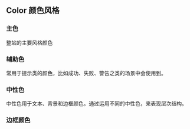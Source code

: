 ## Color 颜色风格

### 主色  
整站的主要风格颜色  

<template>
<div class='block primary'>
    Primary<br/>
    #3e8ef7
</div>  
</template>

### 辅助色  
常用于提示类的颜色，比如成功、失败、警告之类的场景中会使用到。   
<template>
<div>
    <div class='block success'>
        Success</br>
        #11c26d
    </div>
    <div class='block info'>
        Info</br>
        #263238
    </div>
    <div class='block warning'>
        Warning</br>
        #eb6709
    </div>
    <div class='block danger'>
        Danger</br>
        #ff4c52
    </div>
</div>
</template>

### 中性色  
中性色用于文本、背景和边框颜色。通过运用不同的中性色，来表现层次结构。  

<template>
<div>
    <div class='block font-color-title'>
        主要文字</br>
        #263238
    </div>
    <div class='block font-color-common'>
        常规文字</br>
        #37474F
    </div>
    <div class='block font-color-secondary'>
        次要文字</br>
        #526069
    </div>
    <div class='block font-color-placeholder'>
        占位文字</br>
        #A3AFB7
    </div>
</div>
</template>

### 边框颜色

<template>
<div>
   <div class='block border-color'>
        边框颜色</br>
        #E4EAEC
    </div>
</div>
</template>

<style lang='scss' scoped>
    .block{
        padding:10px;
        display:inline-block;
        color:#fff;
        width:200px;
    }
    .primary{
        background-color:#3e8ef7;
    }
    .success{
        background-color:#11c26d;
    }
    .info{
        background-color:#0bb2d4;
    }
    .warning{
        background-color:#eb6709;
    }
    .danger{
        background-color:#ff4c52;
    }
    .font-color-title{
        background-color:#263238;
    }
    .font-color-common{
        background-color:#37474F;
    }
    .font-color-secondary{
        background-color:#526069;
    }
    .font-color-placeholder{
        background-color:#A3AFB7;
    }
    .border-color{
        background-color:#E4EAEC;
        color:#526069;
    }
    .border-color-first{
        background-color:#A3AFB7;
        color:#526069;
    }
    .border-color-second{
        background-color:#CCD5DB;
        color:#526069;
    }
    .border-color-third{
        background-color:#E4EAEC;
        color:#526069;
    }
    .border-color-four{
        background-color:#F3F7F9;
        color:#526069;
    }
</style>